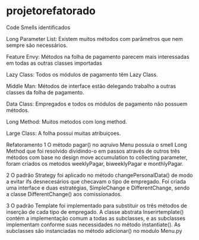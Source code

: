 # projetorefatorado
Code Smells identificados

Long Parameter List: Existem muitos métodos com parâmetros que nem sempre são necessários.

Feature Envy: Métodos na folha de pagamento parecem mais interessadas em todas as outras classes importadas

Lazy Class: Todos os módulos de pagamento têm Lazy Class.

Middle Man: Métodos de interface estão delegando trabalho a outras classes da folha de pagamento.

Data Class: Empregados e todos os módulos de pagamento não possuem métodos.

Long Method: Muitos metodos com long method.

Large Class: A folha possui muitas atribuiçoes.



Refatoramento
   1 O método pagar() no aqruivo Menu possuia o smell Long Method que foi resolvido dividindo-o em passos através de outros três métodos com base no design move accumulation to collecting parameter, foram criados os metodos weeklyPagar, biweeklyPagar e monthlyPagar.
   
   2 O padrão Strategy foi aplicado no método changePersonalData() de modo a evitar ifs desnecesários que checavam o tipo de empregado. Foi criada uma interface e duas estratégias, SimpleChange e DifferentChange, sendo a classe DifferentChange() aos comissionados.

   3 O padrão Template foi implementado para substituir os três métodos de inserção de cada tipo de empregado. A classe abstrata Inserirtemplate() contém a implementação comum a todas as subclasses, e as subclasses implementam conforme suas necessidades no método instantiate(). As subclasses são instanciadas no método adicionar() no modulo Menu.py 
